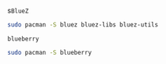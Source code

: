 s`BlueZ`

```sh
sudo pacman -S bluez bluez-libs bluez-utils
```

`blueberry`

```sh
sudo pacman -S blueberry
```
